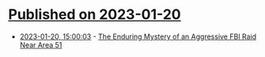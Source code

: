 # [Published on 2023-01-20](index.md)

* [2023-01-20, 15:00:03](https://news.ycombinator.com/item?id=34453981) - [The Enduring Mystery of an Aggressive FBI Raid Near Area 51](https://gizmodo.com/ufo-fbi-area-51-raid-dreamland-resort-joerg-arnu-1849887879)
